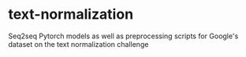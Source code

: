 # text-normalization
Seq2seq Pytorch models as well as preprocessing scripts for Google's dataset on the text normalization challenge
